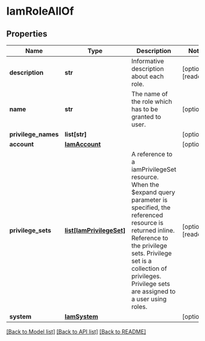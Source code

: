 # IamRoleAllOf

## Properties
Name | Type | Description | Notes
------------ | ------------- | ------------- | -------------
**description** | **str** | Informative description about each role.   | [optional] [readonly] 
**name** | **str** | The name of the role which has to be granted to user.   | [optional] 
**privilege_names** | **list[str]** |  | [optional] 
**account** | [**IamAccount**](.md) |  | [optional] 
**privilege_sets** | [**list[IamPrivilegeSet]**](IamPrivilegeSet.md) | A reference to a iamPrivilegeSet resource. When the $expand query parameter is specified, the referenced resource is returned inline. Reference to the privilege sets. Privilege set is a collection of privileges. Privilege sets are assigned to a user using roles.  | [optional] [readonly] 
**system** | [**IamSystem**](.md) |  | [optional] 

[[Back to Model list]](../README.md#documentation-for-models) [[Back to API list]](../README.md#documentation-for-api-endpoints) [[Back to README]](../README.md)



